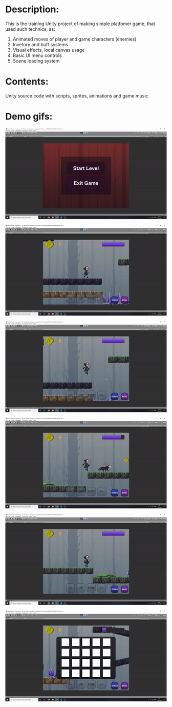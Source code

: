 # Description:

This is the training Unity project of making simple platfomer game, that used such technics, as:

1. Animated moves of player and game characters (enemies)
2. Invetory and buff systems
3. Visual effects, local canvas usage
4. Basic UI menu controls
5. Scene loading system

# Contents:

Unity source code with scripts, sprites, animations and game music

# Demo gifs:
![Image](ezgif.com-gif-maker_1.gif)

![Image](ezgif.com-gif-maker_2.gif)

![Image](ezgif.com-gif-maker_3.gif)

![Image](ezgif.com-gif-maker_4.gif)

![Image](ezgif.com-gif-maker_5.gif)

![Image](ezgif.com-gif-maker_6.gif)
